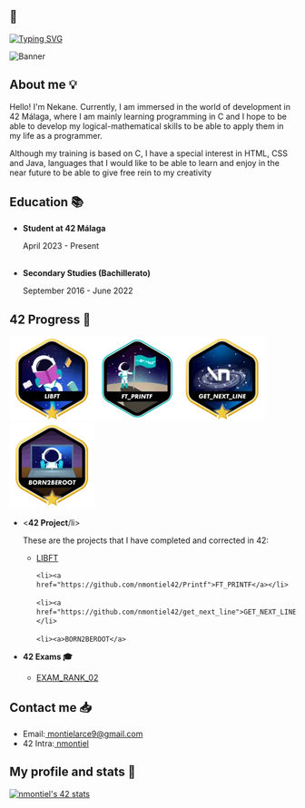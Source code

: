 ## 🌸

<div align0"center"><a href="https://git.io/typing-svg"><img src="https://readme-typing-svg.demolab.com?font=Handjet&weight=300&size=35&pause=1000&color=6BCACF&width=435&lines=Hey%2C+I'm+Nekane+%3D)" alt="Typing SVG" /></a><br></div>

![Banner](https://64.media.tumblr.com/d0e0ba566837303040d948173b88abc6/af892589e3c0f22b-ec/s500x750/bc9028176fd0cbb851e9cdc4518a50a20ad2240d.gif)

## About me 💡
<p>Hello! I'm Nekane. Currently, I am immersed in the world of development in 42 Málaga, where I am mainly learning programming in C and I hope to be able to develop my logical-mathematical skills to be able to apply them in my life as a programmer.</p>
<p> Although my training is based on C, I have a special interest in HTML, CSS and Java, languages ​​that I would like to be able to learn and enjoy in the near future to be able to give free rein to my creativity</p>

## Education 📚
<ul>
  <li><b>Student at 42 Málaga</b></li>
  <p>April 2023 - Present</p><br/>
  <li><b>Secondary Studies (Bachillerato)</b></li>
  <p>September 2016 - June 2022</p>
</ul>

## 42 Progress 🚀  
<img src="https://github.com/leogaudin/42_project_badges/raw/main/badges/libft_bonus.webp"><img src="https://github.com/leogaudin/42_project_badges/raw/main/badges/ft_printf.webp"/><img src="https://github.com/leogaudin/42_project_badges/raw/main/badges/get_next_line_bonus.webp"/><img src="https://github.com/leogaudin/42_project_badges/raw/main/badges/born2beroot_bonus.webp"/>
<ul>
  <li><<b>42 Project</b>/li>
  <p>These are the projects that I have completed and corrected in 42:</p>
  <ul>
    <li><a href="https://github.com/nmontiel42/libft">LIBFT</a></li>
  
    <li><a href="https://github.com/nmontiel42/Printf">FT_PRINTF</a></li>
  
    <li><a href="https://github.com/nmontiel42/get_next_line">GET_NEXT_LINE</a></li>
  
    <li><a>BORN2BEROOT</a>
  </ul>
</ul>
<ul>
  <li><b>42 Exams 🎓</b></li>
  <ul>
    <li><a href="https://github.com/nmontiel42/exam_rank_02">EXAM_RANK_02</li></a>
  </ul>
</ul>

## Contact me 📥
<ul>
  <li>Email:<a href="mailto:montielarce9@gmail.com" target="_blank"> montielarce9@gmail.com</a></li>
  <li>42 Intra:<a href="https://profile.intra.42.fr/users/nmontiel" target="_blank"> nmontiel</a></li>
</ul>

## My profile and stats 🥥

<a href="https://github.com/oakoudad/badge42"><img src="https://badge.mediaplus.ma/colorfulwaves/nmontiel?1337Badge=off&UM6P=off" alt="nmontiel's 42 stats"></a>
